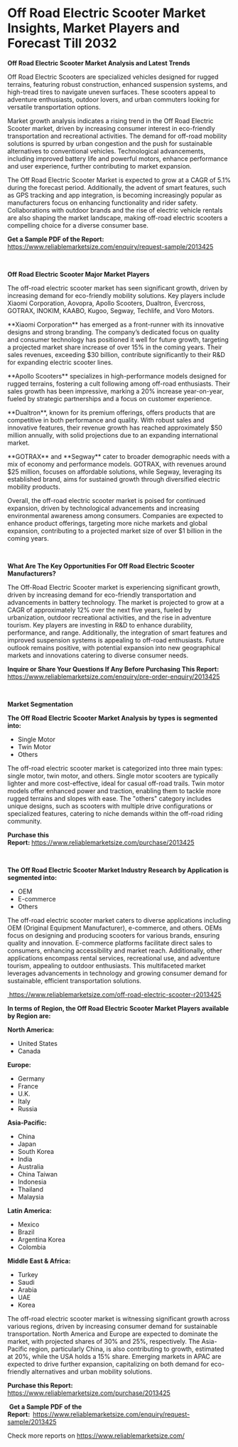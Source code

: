 <p><h1>Off Road Electric Scooter Market Insights, Market Players and Forecast Till 2032</h1></p><p><strong>Off Road Electric Scooter Market Analysis and Latest Trends</strong></p>
<p><p>Off Road Electric Scooters are specialized vehicles designed for rugged terrains, featuring robust construction, enhanced suspension systems, and high-tread tires to navigate uneven surfaces. These scooters appeal to adventure enthusiasts, outdoor lovers, and urban commuters looking for versatile transportation options.</p><p>Market growth analysis indicates a rising trend in the Off Road Electric Scooter market, driven by increasing consumer interest in eco-friendly transportation and recreational activities. The demand for off-road mobility solutions is spurred by urban congestion and the push for sustainable alternatives to conventional vehicles. Technological advancements, including improved battery life and powerful motors, enhance performance and user experience, further contributing to market expansion.</p><p>The Off Road Electric Scooter Market is expected to grow at a CAGR of 5.1% during the forecast period. Additionally, the advent of smart features, such as GPS tracking and app integration, is becoming increasingly popular as manufacturers focus on enhancing functionality and rider safety. Collaborations with outdoor brands and the rise of electric vehicle rentals are also shaping the market landscape, making off-road electric scooters a compelling choice for a diverse consumer base.</p></p>
<p><strong>Get a Sample PDF of the Report:&nbsp;</strong> <a href="https://www.reliablemarketsize.com/enquiry/request-sample/2013425?utm_campaign=3553&utm_medium=2&utm_source=Github&utm_content=ia&utm_term=30032025&utm_id=off-road-electric-scooter">https://www.reliablemarketsize.com/enquiry/request-sample/2013425</a></p>
<p>&nbsp;</p>
<p><strong>Off Road Electric Scooter Major Market Players</strong></p>
<p><p>The off-road electric scooter market has seen significant growth, driven by increasing demand for eco-friendly mobility solutions. Key players include Xiaomi Corporation, Aovopra, Apollo Scooters, Dualtron, Evercross, GOTRAX, INOKIM, KAABO, Kugoo, Segway, Techlife, and Voro Motors.</p><p>**Xiaomi Corporation** has emerged as a front-runner with its innovative designs and strong branding. The company’s dedicated focus on quality and consumer technology has positioned it well for future growth, targeting a projected market share increase of over 15% in the coming years. Their sales revenues, exceeding $30 billion, contribute significantly to their R&D for expanding electric scooter lines.</p><p>**Apollo Scooters** specializes in high-performance models designed for rugged terrains, fostering a cult following among off-road enthusiasts. Their sales growth has been impressive, marking a 20% increase year-on-year, fueled by strategic partnerships and a focus on customer experience.</p><p>**Dualtron**, known for its premium offerings, offers products that are competitive in both performance and quality. With robust sales and innovative features, their revenue growth has reached approximately $50 million annually, with solid projections due to an expanding international market.</p><p>**GOTRAX** and **Segway** cater to broader demographic needs with a mix of economy and performance models. GOTRAX, with revenues around $25 million, focuses on affordable solutions, while Segway, leveraging its established brand, aims for sustained growth through diversified electric mobility products.</p><p>Overall, the off-road electric scooter market is poised for continued expansion, driven by technological advancements and increasing environmental awareness among consumers. Companies are expected to enhance product offerings, targeting more niche markets and global expansion, contributing to a projected market size of over $1 billion in the coming years.</p></p>
<p>&nbsp;</p>
<p><strong>What Are The Key Opportunities For Off Road Electric Scooter Manufacturers?</strong></p>
<p><p>The Off-Road Electric Scooter market is experiencing significant growth, driven by increasing demand for eco-friendly transportation and advancements in battery technology. The market is projected to grow at a CAGR of approximately 12% over the next five years, fueled by urbanization, outdoor recreational activities, and the rise in adventure tourism. Key players are investing in R&D to enhance durability, performance, and range. Additionally, the integration of smart features and improved suspension systems is appealing to off-road enthusiasts. Future outlook remains positive, with potential expansion into new geographical markets and innovations catering to diverse consumer needs.</p></p>
<p><strong>Inquire or Share Your Questions If Any Before Purchasing This Report:</strong> <a href="https://www.reliablemarketsize.com/enquiry/pre-order-enquiry/2013425?utm_campaign=3553&utm_medium=2&utm_source=Github&utm_content=ia&utm_term=30032025&utm_id=off-road-electric-scooter">https://www.reliablemarketsize.com/enquiry/pre-order-enquiry/2013425</a></p>
<p>&nbsp;</p>
<p><strong>Market Segmentation</strong></p>
<p><strong>The Off Road Electric Scooter Market Analysis by types is segmented into:</strong></p>
<p><ul><li>Single Motor</li><li>Twin Motor</li><li>Others</li></ul></p>
<p><p>The off-road electric scooter market is categorized into three main types: single motor, twin motor, and others. Single motor scooters are typically lighter and more cost-effective, ideal for casual off-road trails. Twin motor models offer enhanced power and traction, enabling them to tackle more rugged terrains and slopes with ease. The "others" category includes unique designs, such as scooters with multiple drive configurations or specialized features, catering to niche demands within the off-road riding community.</p></p>
<p><strong>Purchase this Report:&nbsp;</strong><a href="https://www.reliablemarketsize.com/purchase/2013425?utm_campaign=3553&utm_medium=2&utm_source=Github&utm_content=ia&utm_term=30032025&utm_id=off-road-electric-scooter">https://www.reliablemarketsize.com/purchase/2013425</a></p>
<p>&nbsp;</p>
<p><strong>The Off Road Electric Scooter Market Industry Research by Application is segmented into:</strong></p>
<p><ul><li>OEM</li><li>E-commerce</li><li>Others</li></ul></p>
<p><p>The off-road electric scooter market caters to diverse applications including OEM (Original Equipment Manufacturer), e-commerce, and others. OEMs focus on designing and producing scooters for various brands, ensuring quality and innovation. E-commerce platforms facilitate direct sales to consumers, enhancing accessibility and market reach. Additionally, other applications encompass rental services, recreational use, and adventure tourism, appealing to outdoor enthusiasts. This multifaceted market leverages advancements in technology and growing consumer demand for sustainable, efficient transportation solutions.</p></p>
<p><a href="https://www.reliablemarketsize.com/off-road-electric-scooter-r2013425?utm_campaign=3553&utm_medium=2&utm_source=Github&utm_content=ia&utm_term=30032025&utm_id=off-road-electric-scooter">&nbsp;https://www.reliablemarketsize.com/off-road-electric-scooter-r2013425</a></p>
<p><strong>In terms of Region, the Off Road Electric Scooter Market Players available by Region are:</strong></p>
<p>
    <p> <strong> North America: </strong>
        <ul>
            <li>United States</li>
            <li>Canada</li>
        </ul>
        </p> 
    <p> <strong> Europe: </strong>
        <ul>
            <li>Germany</li>
            <li>France</li>
            <li>U.K.</li>
            <li>Italy</li>
            <li>Russia</li>
        </ul>
        </p> 
    <p> <strong> Asia-Pacific: </strong>
        <ul>
            <li>China</li>
            <li>Japan</li>
            <li>South Korea</li>
            <li>India</li>
            <li>Australia</li>
            <li>China Taiwan</li>
            <li>Indonesia</li>
            <li>Thailand</li>
            <li>Malaysia</li>
        </ul>
        </p> 
    <p> <strong> Latin America: </strong>
        <ul>
            <li>Mexico</li>
            <li>Brazil</li>
            <li>Argentina Korea</li>
            <li>Colombia</li>
        </ul>
        </p> 
    <p> <strong> Middle East & Africa: </strong>
        <ul>
            <li>Turkey</li>
            <li>Saudi</li>
            <li>Arabia</li>
            <li>UAE</li>
            <li>Korea</li>
        </ul>
    </p>
    </p>
<p><p>The off-road electric scooter market is witnessing significant growth across various regions, driven by increasing consumer demand for sustainable transportation. North America and Europe are expected to dominate the market, with projected shares of 30% and 25%, respectively. The Asia-Pacific region, particularly China, is also contributing to growth, estimated at 20%, while the USA holds a 15% share. Emerging markets in APAC are expected to drive further expansion, capitalizing on both demand for eco-friendly alternatives and urban mobility solutions.</p></p>
<p><strong>Purchase this Report: </strong><a href="https://www.reliablemarketsize.com/purchase/2013425?utm_campaign=3553&utm_medium=2&utm_source=Github&utm_content=ia&utm_term=30032025&utm_id=off-road-electric-scooter">https://www.reliablemarketsize.com/purchase/2013425</a></p>
<p>&nbsp;<strong>Get a Sample PDF of the Report:&nbsp;&nbsp;</strong><a href="https://www.reliablemarketsize.com/enquiry/request-sample/2013425?utm_campaign=3553&utm_medium=2&utm_source=Github&utm_content=ia&utm_term=30032025&utm_id=off-road-electric-scooter">https://www.reliablemarketsize.com/enquiry/request-sample/2013425</a></p>
<p><strong></strong></p>
<p>Check more reports on <a href="https://www.reliablemarketsize.com/?utm_campaign=3553&utm_medium=2&utm_source=Github&utm_content=ia&utm_term=30032025&utm_id=off-road-electric-scooter">https://www.reliablemarketsize.com/</a></p>